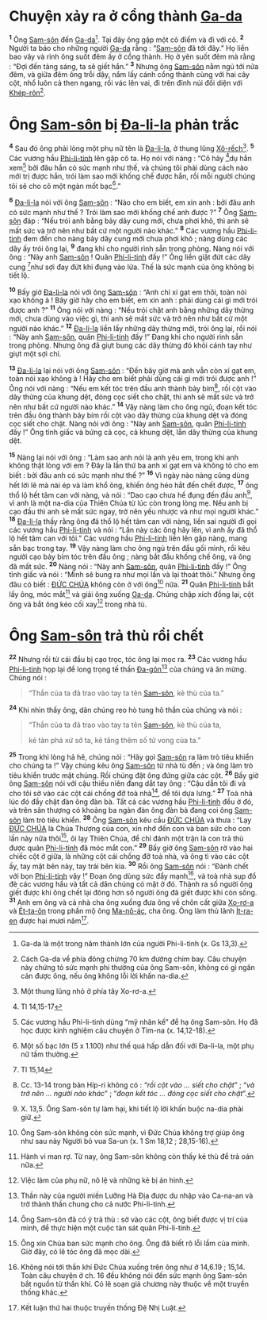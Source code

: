 # Chuyện xảy ra ở cổng thành [Ga-da]()

<sup><b>1</b></sup> Ông [Sam-sôn]() đến [Ga-da]()[^1-0b13da18-877e-4930-a0cd-47e01eea63df]. Tại đây ông gặp một cô điếm và đi với cô. <sup><b>2</b></sup> Người ta báo cho những người [Ga-da]() rằng : “[Sam-sôn]() đã tới đây.” Họ liền bao vây và rình ông suốt đêm ấy ở cổng thành. Họ ở yên suốt đêm mà rằng : “Đợi đến tảng sáng, ta sẽ giết hắn.” <sup><b>3</b></sup> Nhưng ông [Sam-sôn]() nằm ngủ tới nửa đêm, và giữa đêm ông trỗi dậy, nắm lấy cánh cổng thành cùng với hai cây cột, nhổ luôn cả then ngang, rồi vác lên vai, đi trên đỉnh núi đối diện với [Khép-rôn]()[^2-0b13da18-877e-4930-a0cd-47e01eea63df].

# Ông [Sam-sôn]() bị [Đa-li-la]() phản trắc

<sup><b>4</b></sup> Sau đó ông phải lòng một phụ nữ tên là [Đa-li-la](), ở thung lũng [Xô-rếch]()[^3-0b13da18-877e-4930-a0cd-47e01eea63df]. <sup><b>5</b></sup> Các vương hầu [Phi-li-tinh]() lên gặp cô ta. Họ nói với nàng : “Cô hãy [^1@-0b13da18-877e-4930-a0cd-47e01eea63df]dụ hắn xem[^4-0b13da18-877e-4930-a0cd-47e01eea63df] bởi đâu hắn có sức mạnh như thế, và chúng tôi phải dùng cách nào mới trị được hắn, trói làm sao mới khống chế được hắn, rồi mỗi người chúng tôi sẽ cho cô một ngàn mốt bạc[^5-0b13da18-877e-4930-a0cd-47e01eea63df].”

<sup><b>6</b></sup> [Đa-li-la]() nói với ông [Sam-sôn]() : “Nào cho em biết, em xin anh : bởi đâu anh có sức mạnh như thế ? Trói làm sao mới khống chế anh được ?” <sup><b>7</b></sup> Ông [Sam-sôn]() đáp : “Nếu trói anh bằng bảy dây cung mới, chưa phơi khô, thì anh sẽ mất sức và trở nên như bất cứ một người nào khác.” <sup><b>8</b></sup> Các vương hầu [Phi-li-tinh]() đem đến cho nàng bảy dây cung mới chưa phơi khô ; nàng dùng các dây ấy trói ông lại, <sup><b>9</b></sup> đang khi cho người rình sẵn trong phòng. Nàng nói với ông : “Này anh [Sam-sôn]() ! Quân [Phi-li-tinh]() đấy !” Ông liền giật đứt các dây cung [^2@-0b13da18-877e-4930-a0cd-47e01eea63df]như sợi đay đứt khi đụng vào lửa. Thế là sức mạnh của ông không bị tiết lộ.

<sup><b>10</b></sup> Bấy giờ [Đa-li-la]() nói với ông [Sam-sôn]() : “Anh chỉ xí gạt em thôi, toàn nói xạo không à ! Bây giờ hãy cho em biết, em xin anh : phải dùng cái gì mới trói được anh ?” <sup><b>11</b></sup> Ông nói với nàng : “Nếu trói chặt anh bằng những dây thừng mới, chưa dùng vào việc gì, thì anh sẽ mất sức và trở nên như bất cứ một người nào khác.” <sup><b>12</b></sup> [Đa-li-la]() liền lấy những dây thừng mới, trói ông lại, rồi nói : “Này anh [Sam-sôn](), quân [Phi-li-tinh]() đấy !” Đang khi cho người rình sẵn trong phòng. Nhưng ông đã giựt bung các dây thừng đó khỏi cánh tay như giựt một sợi chỉ.

<sup><b>13</b></sup> [Đa-li-la]() lại nói với ông [Sam-sôn]() : “Đến bây giờ mà anh vẫn còn xí gạt em, toàn nói xạo không à ! Hãy cho em biết phải dùng cái gì mới trói được anh !” Ông nói với nàng : “Nếu em kết tóc trên đầu anh thành bảy bím[^6-0b13da18-877e-4930-a0cd-47e01eea63df], rồi cột vào dây thừng của khung dệt, đóng cọc siết cho chặt, thì anh sẽ mất sức và trở nên như bất cứ người nào khác.” <sup><b>14</b></sup> Vậy nàng làm cho ông ngủ, đoạn kết tóc trên đầu ông thành bảy bím rồi cột vào dây thừng của khung dệt và đóng cọc siết cho chặt. Nàng nói với ông : “Này anh [Sam-sôn](), quân [Phi-li-tinh]() đấy !” Ông tỉnh giấc và bứng cả cọc, cả khung dệt, lẫn dây thừng của khung dệt.

<sup><b>15</b></sup> Nàng lại nói với ông : “Làm sao anh nói là anh yêu em, trong khi anh không thật lòng với em ? Đây là lần thứ ba anh xí gạt em và không tỏ cho em biết : bởi đâu anh có sức mạnh như thế ?” <sup><b>16</b></sup> Vì ngày nào nàng cũng dùng hết lời lẽ mà nài ép và làm khổ ông, khiến ông héo hắt đến chết được, <sup><b>17</b></sup> ông thổ lộ hết tâm can với nàng, và nói : “Dao cạo chưa hề đụng đến đầu anh[^7-0b13da18-877e-4930-a0cd-47e01eea63df], vì anh là một na-dia của Thiên Chúa từ lúc còn trong lòng mẹ. Nếu anh bị cạo đầu thì anh sẽ mất sức ngay, trở nên yếu nhược và như mọi người khác.” <sup><b>18</b></sup> [Đa-li-la]() thấy rằng ông đã thổ lộ hết tâm can với nàng, liền sai người đi gọi các vương hầu [Phi-li-tinh]() và nói : “Lần này các ông hãy lên, vì anh ấy đã thổ lộ hết tâm can với tôi.” Các vương hầu [Phi-li-tinh]() liền lên gặp nàng, mang sẵn bạc trong tay. <sup><b>19</b></sup> Vậy nàng làm cho ông ngủ trên đầu gối mình, rồi kêu người cạo bảy bím tóc trên đầu ông ; nàng bắt đầu khống chế ông, và ông đã mất sức. <sup><b>20</b></sup> Nàng nói : “Này anh [Sam-sôn](), quân [Phi-li-tinh]() đấy !” Ông tỉnh giấc và nói : “Mình sẽ bung ra như mọi lần và lại thoát thôi.” Nhưng ông đâu có biết : [ĐỨC CHÚA]() không còn ở với ông[^8-0b13da18-877e-4930-a0cd-47e01eea63df] nữa. <sup><b>21</b></sup> Quân [Phi-li-tinh]() bắt lấy ông, móc mắt[^9-0b13da18-877e-4930-a0cd-47e01eea63df] và giải ông xuống [Ga-da](). Chúng chập xích đồng lại, cột ông và bắt ông kéo cối xay[^10-0b13da18-877e-4930-a0cd-47e01eea63df] trong nhà tù.

# Ông [Sam-sôn]() trả thù rồi chết

<sup><b>22</b></sup> Nhưng rồi từ cái đầu bị cạo trọc, tóc ông lại mọc ra. <sup><b>23</b></sup> Các vương hầu [Phi-li-tinh]() họp lại để long trọng tế thần [Đa-gôn]()[^11-0b13da18-877e-4930-a0cd-47e01eea63df] của chúng và ăn mừng. Chúng nói :

> “Thần của ta đã trao vào tay ta tên [Sam-sôn](), kẻ thù của ta.”

<sup><b>24</b></sup> Khi nhìn thấy ông, dân chúng reo hò tung hô thần của chúng và nói :

> “Thần của ta đã trao vào tay ta tên [Sam-sôn](), kẻ thù của ta,
>
> kẻ tàn phá xứ sở ta, kẻ tăng thêm số tử vong của ta.”

<sup><b>25</b></sup> Trong khi lòng hả hê, chúng nói : “Hãy gọi [Sam-sôn]() ra làm trò tiêu khiển cho chúng ta !” Vậy chúng kêu ông [Sam-sôn]() từ nhà tù đến ; và ông làm trò tiêu khiển trước mặt chúng. Rồi chúng đặt ông đứng giữa các cột. <sup><b>26</b></sup> Bấy giờ ông [Sam-sôn]() nói với cậu thiếu niên đang dắt tay ông : “Cậu dẫn tôi đi và cho tôi sờ vào các cột cái chống đỡ toà nhà[^12-0b13da18-877e-4930-a0cd-47e01eea63df], để tôi dựa lưng.” <sup><b>27</b></sup> Toà nhà lúc đó đầy chật đàn ông đàn bà. Tất cả các vương hầu [Phi-li-tinh]() đều ở đó, và trên sân thượng có khoảng ba ngàn đàn ông đàn bà đang coi ông [Sam-sôn]() làm trò tiêu khiển. <sup><b>28</b></sup> Ông [Sam-sôn]() kêu cầu [ĐỨC CHÚA]() và thưa : “Lạy [ĐỨC CHÚA]() là Chúa Thượng của con, xin nhớ đến con và ban sức cho con lần này nữa thôi[^13-0b13da18-877e-4930-a0cd-47e01eea63df], ôi lạy Thiên Chúa, để chỉ đánh một trận là con trả thù được quân [Phi-li-tinh]() đã móc mắt con.” <sup><b>29</b></sup> Bấy giờ ông [Sam-sôn]() rờ vào hai chiếc cột ở giữa, là những cột cái chống đỡ toà nhà, và ông tì vào các cột ấy, tay mặt bên này, tay trái bên kia. <sup><b>30</b></sup> Rồi ông [Sam-sôn]() nói : “Đành chết với bọn [Phi-li-tinh]() vậy !” Đoạn ông dùng sức đẩy mạnh[^14-0b13da18-877e-4930-a0cd-47e01eea63df], và toà nhà sụp đổ đè các vương hầu và tất cả dân chúng có mặt ở đó. Thành ra số người ông giết được khi ông chết lại đông hơn số người ông đã giết được khi còn sống. <sup><b>31</b></sup> Anh em ông và cả nhà cha ông xuống đưa ông về chôn cất giữa [Xo-rơ-a]() và [Ét-ta-ôn]() trong phần mộ ông [Ma-nô-ác](), cha ông. Ông làm thủ lãnh [Ít-ra-en]() được hai mươi năm[^15-0b13da18-877e-4930-a0cd-47e01eea63df].

[^1-0b13da18-877e-4930-a0cd-47e01eea63df]: Ga-da là một trong năm thành lớn của người Phi-li-tinh (x. Gs 13,3).

[^2-0b13da18-877e-4930-a0cd-47e01eea63df]: Cách Ga-da về phía đông chừng 70 km đường chim bay. Câu chuyện này chứng tỏ sức mạnh phi thường của ông Sam-sôn, không có gì ngăn cản được ông, nếu ông không lỗi lời khấn na-dia.

[^3-0b13da18-877e-4930-a0cd-47e01eea63df]: Một thung lũng nhỏ ở phía tây Xo-rơ-a.

[^4-0b13da18-877e-4930-a0cd-47e01eea63df]: Các vương hầu Phi-li-tinh dùng “mỹ nhân kế” để hạ ông Sam-sôn. Họ đã học được kinh nghiệm câu chuyện ở Tim-na (x. 14,12-18).

[^5-0b13da18-877e-4930-a0cd-47e01eea63df]: Một số bạc lớn (5 x 1.100) như thế quá hấp dẫn đối với Đa-li-la, một phụ nữ tầm thường.

[^6-0b13da18-877e-4930-a0cd-47e01eea63df]: Cc. 13-14 trong bản Híp-ri không có : _“rồi cột vào ... siết cho chặt_” ; “_và trở nên ... người nào khác_” ; “_đoạn kết tóc ... đóng cọc siết cho chặt_”.

[^7-0b13da18-877e-4930-a0cd-47e01eea63df]: X. 13,5. Ông Sam-sôn tự làm hại, khi tiết lộ lời khấn buộc na-dia phải giữ.

[^8-0b13da18-877e-4930-a0cd-47e01eea63df]: Ông Sam-sôn không còn sức mạnh, vì Đức Chúa không trợ giúp ông như sau này Người bỏ vua Sa-un (x. 1 Sm 18,12 ; 28,15-16).

[^9-0b13da18-877e-4930-a0cd-47e01eea63df]: Hành vi man rợ. Từ nay, ông Sam-sôn không còn thấy kẻ thù để trả oán nữa.

[^10-0b13da18-877e-4930-a0cd-47e01eea63df]: Việc làm của phụ nữ, nô lệ và những kẻ bị án hình.

[^11-0b13da18-877e-4930-a0cd-47e01eea63df]: Thần này của người miền Lưỡng Hà Địa được du nhập vào Ca-na-an và trở thành thần chung cho cả nước Phi-li-tinh.

[^12-0b13da18-877e-4930-a0cd-47e01eea63df]: Ông Sam-sôn đã có ý trả thù : sờ vào các cột, ông biết được vị trí của mình, để thực hiện một cuộc tàn sát quân Phi-li-tinh.

[^13-0b13da18-877e-4930-a0cd-47e01eea63df]: Ông xin Chúa ban sức mạnh cho ông. Ông đã biết rõ lỗi lầm của mình. Giờ đây, có lẽ tóc ông đã mọc dài.

[^14-0b13da18-877e-4930-a0cd-47e01eea63df]: Không nói tới thần khí Đức Chúa xuống trên ông như ở 14,6.19 ; 15,14. Toàn câu chuyện ở ch. 16 đều không nói đến sức mạnh ông Sam-sôn bắt nguồn từ thần khí. Có lẽ soạn giả chương này thuộc về một truyền thống khác.

[^15-0b13da18-877e-4930-a0cd-47e01eea63df]: Kết luận thứ hai thuộc truyền thống Đệ Nhị Luật.

[^1@-0b13da18-877e-4930-a0cd-47e01eea63df]: Tl 14,15-17

[^2@-0b13da18-877e-4930-a0cd-47e01eea63df]: Tl 15,14
